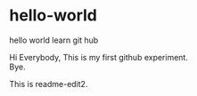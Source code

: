 # hello-world
hello world learn git hub

Hi Everybody,
   This is my first github experiment.     
Bye.

This is readme-edit2.
